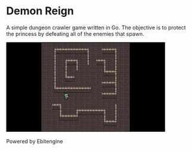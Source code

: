 # Demon Reign

A simple dungeon crawler game written in Go. The objective is to protect the princess by defeating all of the enemies that spawn.

![Alt Text](docs/gameplay.gif)

Powered by Ebitengine
